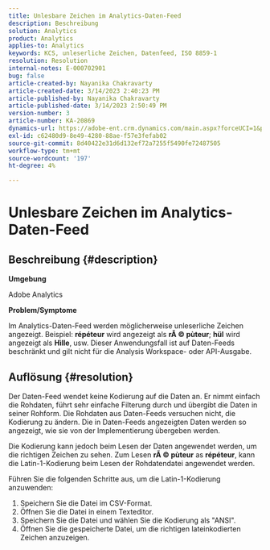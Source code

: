```yaml
---
title: Unlesbare Zeichen im Analytics-Daten-Feed
description: Beschreibung
solution: Analytics
product: Analytics
applies-to: Analytics
keywords: KCS, unleserliche Zeichen, Datenfeed, ISO 8859-1
resolution: Resolution
internal-notes: E-000702901
bug: false
article-created-by: Nayanika Chakravarty
article-created-date: 3/14/2023 2:40:23 PM
article-published-by: Nayanika Chakravarty
article-published-date: 3/14/2023 2:50:49 PM
version-number: 3
article-number: KA-20869
dynamics-url: https://adobe-ent.crm.dynamics.com/main.aspx?forceUCI=1&pagetype=entityrecord&etn=knowledgearticle&id=635a4c26-76c2-ed11-83ff-6045bd006a22
exl-id: c62480d9-8e49-4280-88ae-f57e3fefab02
source-git-commit: 8d40422e31d6d132ef72a7255f5490fe72487505
workflow-type: tm+mt
source-wordcount: '197'
ht-degree: 4%

---
```


# Unlesbare Zeichen im Analytics-Daten-Feed

## Beschreibung {#description}


<b>Umgebung</b>

Adobe Analytics

<b>Problem/Symptome</b>

Im Analytics-Daten-Feed werden möglicherweise unleserliche Zeichen angezeigt. Beispiel: <b>répéteur</b> wird angezeigt als <b>rÃ © pùteur</b>; <b>hül</b> wird angezeigt als <b>Hìlle</b>, usw. Dieser Anwendungsfall ist auf Daten-Feeds beschränkt und gilt nicht für die Analysis Workspace- oder API-Ausgabe.


## Auflösung {#resolution}


Der Daten-Feed wendet keine Kodierung auf die Daten an. Er nimmt einfach die Rohdaten, führt sehr einfache Filterung durch und übergibt die Daten in seiner Rohform. Die Rohdaten aus Daten-Feeds versuchen nicht, die Kodierung zu ändern. Die in Daten-Feeds angezeigten Daten werden so angezeigt, wie sie von der Implementierung übergeben werden.

Die Kodierung kann jedoch beim Lesen der Daten angewendet werden, um die richtigen Zeichen zu sehen. Zum Lesen <b>rÃ © pùteur</b> as <b>répéteur</b>, kann die Latin-1-Kodierung beim Lesen der Rohdatendatei angewendet werden.

Führen Sie die folgenden Schritte aus, um die Latin-1-Kodierung anzuwenden:

1. Speichern Sie die Datei im CSV-Format.
2. Öffnen Sie die Datei in einem Texteditor.
3. Speichern Sie die Datei und wählen Sie die Kodierung als &quot;ANSI&quot;.
4. Öffnen Sie die gespeicherte Datei, um die richtigen lateinkodierten Zeichen anzuzeigen.
